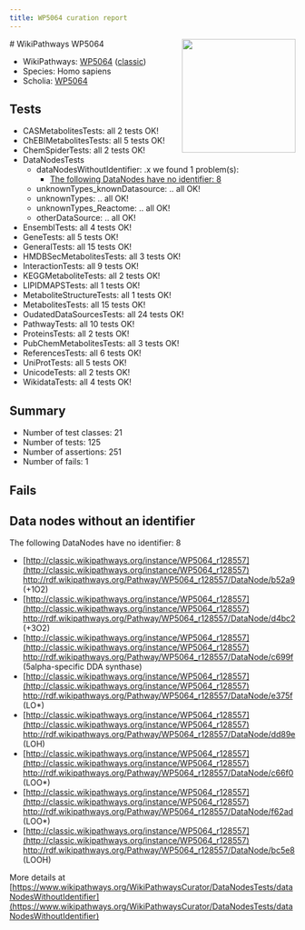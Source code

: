 ```yaml
---
title: WP5064 curation report
---
```


<img style="float: right; width: 200px" src="https://upload.wikimedia.org/wikipedia/commons/thumb/8/83/Wplogo_with_text_500.png/640px-Wplogo_with_text_500.png" />
# WikiPathways WP5064

* WikiPathways: [WP5064](https://wikipathways.org/pathways/WP5064) ([classic](https://classic.wikipathways.org/instance/WP5064))
* Species: Homo sapiens
* Scholia: [WP5064](https://scholia.toolforge.org/wikipathways/WP5064)
## Tests
* CASMetabolitesTests: all 2 tests OK!
* ChEBIMetabolitesTests: all 5 tests OK!
* ChemSpiderTests: all 2 tests OK!
* DataNodesTests
    * dataNodesWithoutIdentifier: .x we found 1 problem(s):
        * [The following DataNodes have no identifier: 8](#d2d32fa7)
    * unknownTypes_knownDatasource: .. all OK!
    * unknownTypes: .. all OK!
    * unknownTypes_Reactome: .. all OK!
    * otherDataSource: .. all OK!
* EnsemblTests: all 4 tests OK!
* GeneTests: all 5 tests OK!
* GeneralTests: all 15 tests OK!
* HMDBSecMetabolitesTests: all 3 tests OK!
* InteractionTests: all 9 tests OK!
* KEGGMetaboliteTests: all 2 tests OK!
* LIPIDMAPSTests: all 1 tests OK!
* MetaboliteStructureTests: all 1 tests OK!
* MetabolitesTests: all 15 tests OK!
* OudatedDataSourcesTests: all 24 tests OK!
* PathwayTests: all 10 tests OK!
* ProteinsTests: all 2 tests OK!
* PubChemMetabolitesTests: all 3 tests OK!
* ReferencesTests: all 6 tests OK!
* UniProtTests: all 5 tests OK!
* UnicodeTests: all 2 tests OK!
* WikidataTests: all 4 tests OK!


## Summary

* Number of test classes: 21
* Number of tests: 125
* Number of assertions: 251
* Number of fails: 1

## Fails

<a name="d2d32fa7" />

## Data nodes without an identifier

The following DataNodes have no identifier: 8

* [http://classic.wikipathways.org/instance/WP5064_r128557](http://classic.wikipathways.org/instance/WP5064_r128557) http://rdf.wikipathways.org/Pathway/WP5064_r128557/DataNode/b52a9 (+1O2)
* [http://classic.wikipathways.org/instance/WP5064_r128557](http://classic.wikipathways.org/instance/WP5064_r128557) http://rdf.wikipathways.org/Pathway/WP5064_r128557/DataNode/d4bc2 (+3O2)
* [http://classic.wikipathways.org/instance/WP5064_r128557](http://classic.wikipathways.org/instance/WP5064_r128557) http://rdf.wikipathways.org/Pathway/WP5064_r128557/DataNode/c699f (5alpha-specific
DDA synthase)
* [http://classic.wikipathways.org/instance/WP5064_r128557](http://classic.wikipathways.org/instance/WP5064_r128557) http://rdf.wikipathways.org/Pathway/WP5064_r128557/DataNode/e375f (LO*)
* [http://classic.wikipathways.org/instance/WP5064_r128557](http://classic.wikipathways.org/instance/WP5064_r128557) http://rdf.wikipathways.org/Pathway/WP5064_r128557/DataNode/dd89e (LOH)
* [http://classic.wikipathways.org/instance/WP5064_r128557](http://classic.wikipathways.org/instance/WP5064_r128557) http://rdf.wikipathways.org/Pathway/WP5064_r128557/DataNode/c66f0 (LOO*)
* [http://classic.wikipathways.org/instance/WP5064_r128557](http://classic.wikipathways.org/instance/WP5064_r128557) http://rdf.wikipathways.org/Pathway/WP5064_r128557/DataNode/f62ad (LOO*)
* [http://classic.wikipathways.org/instance/WP5064_r128557](http://classic.wikipathways.org/instance/WP5064_r128557) http://rdf.wikipathways.org/Pathway/WP5064_r128557/DataNode/bc5e8 (LOOH)


More details at [https://www.wikipathways.org/WikiPathwaysCurator/DataNodesTests/dataNodesWithoutIdentifier](https://www.wikipathways.org/WikiPathwaysCurator/DataNodesTests/dataNodesWithoutIdentifier)

